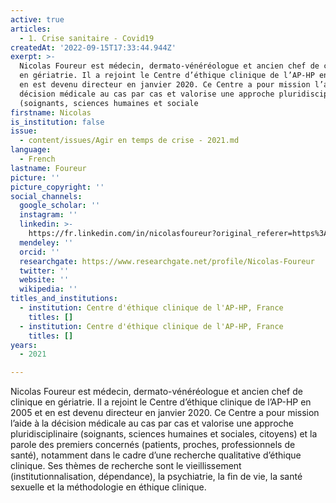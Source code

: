 ```yaml
---
active: true
articles:
  - 1. Crise sanitaire - Covid19
createdAt: '2022-09-15T17:33:44.944Z'
exerpt: >-
  Nicolas Foureur est médecin, dermato-vénéréologue et ancien chef de clinique
  en gériatrie. Il a rejoint le Centre d’éthique clinique de l’AP-HP en 2005 et
  en est devenu directeur en janvier 2020. Ce Centre a pour mission l’aide à la
  décision médicale au cas par cas et valorise une approche pluridisciplinaire
  (soignants, sciences humaines et sociale
firstname: Nicolas
is_institution: false
issue:
  - content/issues/Agir en temps de crise - 2021.md
language:
  - French
lastname: Foureur
picture: ''
picture_copyright: ''
social_channels:
  google_scholar: ''
  instagram: ''
  linkedin: >-
    https://fr.linkedin.com/in/nicolasfoureur?original_referer=https%3A%2F%2Fwww.google.com%2F
  mendeley: ''
  orcid: ''
  researchgate: https://www.researchgate.net/profile/Nicolas-Foureur
  twitter: ''
  website: ''
  wikipedia: ''
titles_and_institutions:
  - institution: Centre d'éthique clinique de l'AP-HP, France
    titles: []
  - institution: Centre d'éthique clinique de l'AP-HP, France
    titles: []
years:
  - 2021

---
```

Nicolas Foureur est médecin, dermato-vénéréologue et ancien chef de clinique en gériatrie. Il a rejoint le Centre d’éthique clinique de l’AP-HP en 2005 et en est devenu directeur en janvier 2020. Ce Centre a pour mission l’aide à la décision médicale au cas par cas et valorise une approche pluridisciplinaire (soignants, sciences humaines et sociales, citoyens) et la parole des premiers concernés (patients, proches, professionnels de santé), notamment dans le cadre d’une recherche qualitative d’éthique clinique. Ses thèmes de recherche sont le vieillissement (institutionnalisation, dépendance), la psychiatrie, la fin de vie, la santé sexuelle et la méthodologie en éthique clinique.